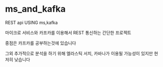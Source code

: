 # ms_and_kafka
REST api USING ms,kafka


마이크로 서비스와 카프카를 이용해서 REST 통신하는 간단한 프로젝트

중점은 카프카를 공부하는것에 있습니다

그외 추가적으로 분석을 하기 위해 엘라스틱 서치, 카바나가 이용될 가능성이 있지만 현저히 낮습니다
